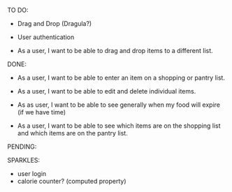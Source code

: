 TO DO:

* Drag and Drop (Dragula?)
* User authentication


* As a user, I want to be able to drag and drop items to a different list.



DONE:
* As a user, I want to be able to enter an item on a shopping or pantry list.

* As a user, I want to be able to edit and delete individual items.

* As as user, I want to be able to see generally when my food will expire (if we have time)
* As a user, I want to be able to see which items are on the shopping list and which items are on the pantry list.


PENDING:




SPARKLES:
* user login
* calorie counter? (computed property)
